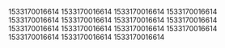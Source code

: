 1533170016614
1533170016614
1533170016614
1533170016614
1533170016614
1533170016614
1533170016614
1533170016614
1533170016614
1533170016614
1533170016614
1533170016614
1533170016614
1533170016614
1533170016614